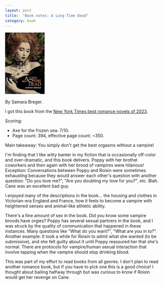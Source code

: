 ```yaml
---
layout: post
title:  "Book notes: A Long Time Dead"
category: book
---
```


![Book cover](/assets/a-long-time-dead.jpg)

By Samara Breger.

I got this book from the [New York Times best romance novels of 2023](https://www.nytimes.com/2023/12/03/books/review/best-romance-books-2023.html).

Scoring:
* Axe for the frozen sea: 7/10.
* Page count: 394, effective page count: ~350.

Main takeaway: You simply don't get the best orgasms without a vampire!

I'm finding that I like witty banter in my fiction that is occasionally off-color and over-dramatic, and this book delivers. Poppy with her brothel coworkers and then again with her brood of vampires were hilarious! Exception: Conversations between Poppy and Roisin were sometimes exhausting because they would answer each other's question with another question: "Do you love me?", "Are you doubting my love for you?", etc. Blah. Cane was an excellent bad guy.

I enjoyed many of the descriptions in the book... the housing and clothes in Victorian-era England and France, how it feels to become a vampire with heightened senses and animal-like athletic ability.

There's a fine amount of sex in the book. Did you know some vampire broods have orgies? Poppy has several sexual partners in the book, and I was struck by the quality of communication that happened in these instances. Many questions like "What do you want?", "What are you in to?". Another example: It took a while for Roisin to admit what she wanted (to be submissive), and she felt guilty about it until Poppy reassured her that she's normal. There are protocols for vampire/human sexual interaction that involve tapping when the vampire should stop drinking blood.

This was part of my effort to read books from all genres. I don't plan to read another romance book, but if you have to pick one this is a good choice! I thought about bailing halfway through but was curious to know if Roisin would get her revenge on Cane.
